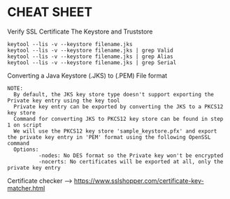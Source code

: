 # CHEAT SHEET

Verify SSL Certificate The Keystore and Truststore
```
keytool --lis -v --keystore filename.jks
keytool --lis -v --keystore filename.jks | grep Valid
keytool --lis -v --keystore filename.jks | grep Alias
keytool --lis -v --keystore filename.jks | grep Serial
```
Converting a Java Keystore (.JKS) to (.PEM) File format
```
NOTE: 
  By default, the JKS key store type doesn't support exporting the Private key entry using the key tool
  Private key entry can be exported by converting the JKS to a PKCS12 key store
  Command for converting JKS to PKCS12 key store can be found in step 1 on script
  We will use the PKCS12 key store 'sample_keystore.pfx' and export the private key entry in 'PEM' format using the following OpenSSL command
  Options:
          -nodes: No DES format so the Private key won't be encrypted
          -nocerts: No certificates will be exported at all, only the private key entry
```

Certificate checker --> https://www.sslshopper.com/certificate-key-matcher.html
